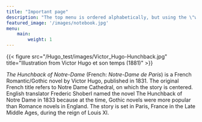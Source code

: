 ```yaml
---
title: "Important page"
description: "The top menu is ordered alphabetically, but using the \"weight\" parameter allows prioritizing pages"
featured_image: '/images/notebook.jpg'
menu: 
    main:
        weight: 1
---
```

{{< figure src="/Hugo_test/images/Victor_Hugo-Hunchback.jpg" title="Illustration from Victor Hugo et son temps (1881)" >}}

_The Hunchback of Notre-Dame_ (French: _Notre-Dame de Paris_) is a French Romantic/Gothic novel by Victor Hugo, published in 1831. The original French title refers to Notre Dame Cathedral, on which the story is centered. English translator Frederic Shoberl named the novel The Hunchback of Notre Dame in 1833 because at the time, Gothic novels were more popular than Romance novels in England. The story is set in Paris, France in the Late Middle Ages, during the reign of Louis XI.
